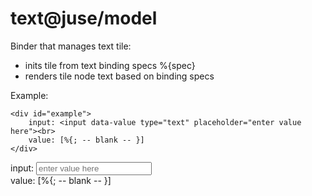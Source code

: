 # text@juse/model

Binder that manages text tile:
* inits tile from text binding specs %{spec}
* renders tile node text based on binding specs

Example:

```
<div id="example">
	input: <input data-value type="text" placeholder="enter value here"><br>
	value: [%{; -- blank -- }]
</div>
```

<div id="example" class="markdown-body px-3 my-5">
	input: <input data-value type="text" placeholder="enter value here"><br>
	value: [%{; -- blank -- }]
</div>

<script src="../../../juse.js" data-app="example.model@app;"></script>
<script>juse("app.context", ["juse/model"]);</script>
